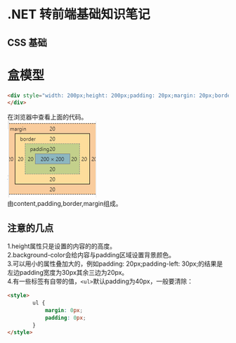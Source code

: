 .NET 转前端基础知识笔记
===
 CSS 基础
---
# 盒模型
```html
<div style="width: 200px;height: 200px;padding: 20px;margin: 20px;border: 20px solid red;">
</div>
```
在浏览器中查看上面的代码。  
![盒模型](https://raw.githubusercontent.com/xiaoyeeeee/Web-/master/Data/%E7%9B%92%E6%A8%A1%E5%9E%8B.png)  
由content,padding,border,margin组成。

## 注意的几点
1.height属性只是设置的内容的的高度。  
2.background-color会给内容与padding区域设置背景颜色。  
3.可以用小的属性叠加大的，例如padding: 20px;padding-left: 30px;的结果是左边padding宽度为30px其余三边为20px。  
4.有一些标签有自带的值，`<ul>`默认padding为40px，一般要清除：
```html
<style>
        ul {
            margin: 0px;
            padding: 0px;
        }
</style>
```


